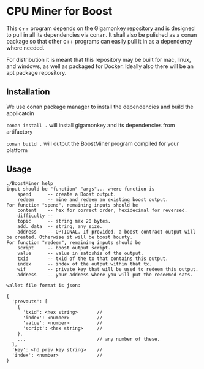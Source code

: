 # CPU Miner for Boost

This c++ program depends on the Gigamonkey repository and is designed to pull in all its dependencies via conan. It shall also be pulished as a conan package so that other c++ programs can easily pull it in as a dependency where needed.

For distribution it is meant that this repository may be built for mac, linux, and windows, as well as packaged for Docker. Ideally also there will be an apt package repository.

## Installation

We use conan package manager to install the dependencies and build the applicatoin

`conan install .` will install gigamonkey and its dependencies from artifactory

`conan build .` will output the BoostMiner program compiled for your platform

## Usage

```
./BoostMiner help
input should be "function" "args"... where function is
	spend      -- create a Boost output.
	redeem     -- mine and redeem an existing boost output.
For function "spend", remaining inputs should be
	content    -- hex for correct order, hexidecimal for reversed.
	difficulty --
	topic      -- string max 20 bytes.
	add. data  -- string, any size.
	address    -- OPTIONAL. If provided, a boost contract output will be created. Otherwise it will be boost bounty.
For function "redeem", remaining inputs should be
	script     -- boost output script.
	value      -- value in satoshis of the output.
	txid       -- txid of the tx that contains this output.
	index      -- index of the output within that tx.
	wif        -- private key that will be used to redeem this output.
	address    -- your address where you will put the redeemed sats.

wallet file format is json:

{
  'prevouts': [
    {
      'txid': <hex string>       //
      'index': <number>          //
      'value': <number>          //
      'script': <hex string>     //
    },
    ...                          // any number of these.
  ],
  'key': <hd priv key string>    //
  'index': <number>              //
}
```
